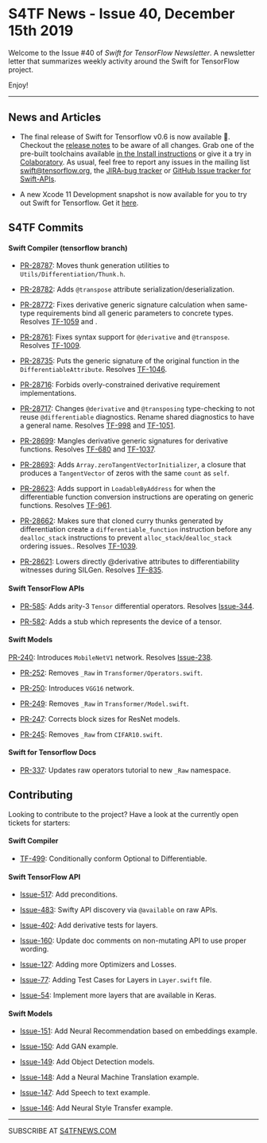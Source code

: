 
S4TF News - Issue 40, December 15th 2019
===================

Welcome to the Issue #40 of *Swift for TensorFlow Newsletter*. A newsletter letter that summarizes weekly activity around the Swift for TensorFlow project.

Enjoy!

---

## News and Articles

* The final release of Swift for Tensorflow v0.6 is now available 🎉. Checkout the [release notes](https://docs.google.com/document/d/1LihPvZRzbncMZtXnhhWzUNWzI_FOFee_RgcyjLjh6Cs/edit) to be aware of all changes. Grab one of the pre-built toolchains available [in the Install instructions](https://github.com/tensorflow/swift/blob/master/Installation.md#releases) or give it a try in [Colaboratory](https://github.com/tensorflow/swift/blob/master/Usage.md#colaboratory). As usual, feel free to report any issues in the mailing list [swift@tensorflow.org](https://groups.google.com/a/tensorflow.org/forum/#!forum/swift), the [JIRA-bug tracker](https://bugs.swift.org/browse/TF) or [GitHub Issue tracker for Swift-APIs](https://github.com/tensorflow/swift-apis/issues).

* A new Xcode 11 Development snapshot is now available for you to try out Swift for Tensorflow. Get it [here](https://storage.googleapis.com/swift-tensorflow/mac/swift-tensorflow-DEVELOPMENT-2019-12-12-a-osx.pkg).


## S4TF Commits

#### Swift Compiler (tensorflow branch)

* [PR-28787](https://github.com/apple/swift/pull/28787): Moves thunk generation utilities to `Utils/Differentiation/Thunk.h`.

* [PR-28782](https://github.com/apple/swift/pull/28782): Adds `@transpose` attribute serialization/deserialization.

* [PR-28772](https://github.com/apple/swift/pull/28772): Fixes derivative generic signature calculation when same-type requirements bind
all generic parameters to concrete types. Resolves [TF-1059](https://bugs.swift.org/browse/TF-1059) and [](https://bugs.swift.org/browse/TF-1062). 

* [PR-28761](https://github.com/apple/swift/pull/28761): Fixes syntax support for `@derivative` and `@transpose`. Resolves [TF-1009](https://bugs.swift.org/browse/TF-1009).

* [PR-28735](): Puts the generic signature of the original function in the `DifferentiableAttribute`. Resolves [TF-1046](https://bugs.swift.org/browse/TF-1046).

* [PR-28716](https://github.com/apple/swift/pull/28716): Forbids overly-constrained derivative requirement implementations.

* [PR-28717](https://github.com/apple/swift/pull/28717): Changes `@derivative` and `@transposing` type-checking to not reuse `@differentiable` diagnostics. Rename shared diagnostics to have a general name. Resolves [TF-998](https://bugs.swift.org/browse/TF-998) and [TF-1051](https://bugs.swift.org/browse/TF-1051).

* [PR-28699](https://github.com/apple/swift/pull/28699): Mangles derivative generic signatures for derivative functions. Resolves [TF-680](https://bugs.swift.org/browse/TF-680) and [TF-1037](https://bugs.swift.org/browse/TF-1037).

* [PR-28693](https://github.com/apple/swift/pull/28693): Adds `Array.zeroTangentVectorInitializer`, a closure that produces a `TangentVector` of zeros with the same `count` as `self`.

* [PR-28623](https://github.com/apple/swift/pull/28623): Adds support in `LoadableByAddress` for when the differentiable function conversion instructions are operating on generic functions. Resolves [TF-961](https://bugs.swift.org/browse/TF-961).

* [PR-28662](https://github.com/apple/swift/pull/28662): Makes sure that cloned curry thunks generated by differentiation create a `differentiable_function` instruction before any `dealloc_stack` instructions to prevent `alloc_stack`/`dealloc_stack` ordering issues.. Resolves [TF-1039](https://bugs.swift.org/browse/TF-1039). 

* [PR-28621](http://github.com/apple/swift/pull/28621): Lowers directly @derivative attributes to differentiability witnesses during SILGen. Resolves [TF-835](https://bugs.swift.org/browse/TF-835).

#### Swift TensorFlow APIs

* [PR-585](https://github.com/tensorflow/swift-apis/pull/585): Adds arity-3 `Tensor` differential operators. Resolves [Issue-344](https://github.com/tensorflow/swift/issues/344).

* [PR-582](https://github.com/tensorflow/swift-apis/pull/582): Adds a stub which represents the device of a tensor.

#### Swift Models

[PR-240](https://github.com/tensorflow/swift-models/pull/240): Introduces `MobileNetV1` network. Resolves [Issue-238](https://github.com/tensorflow/swift-models/issues/238).

* [PR-252](https://github.com/tensorflow/swift-models/pull/252): Removes `_Raw` in `Transformer/Operators.swift`.

* [PR-250](https://github.com/tensorflow/swift-models/pull/250): Introduces `VGG16` network.

* [PR-249](https://github.com/tensorflow/swift-models/pull/249): Removes `_Raw` in `Transformer/Model.swift`.

* [PR-247](https://github.com/tensorflow/swift-models/pull/247): Corrects block sizes for ResNet models.

* [PR-245](https://github.com/tensorflow/swift-models/pull/245): Removes `_Raw` from `CIFAR10.swift`.

#### Swift for Tensorflow Docs

* [PR-337](https://github.com/tensorflow/swift/pull/337): Updates raw operators tutorial to new `_Raw` namespace.

## Contributing

Looking to contribute to the project? Have a look at the currently open tickets for starters:

#### Swift Compiler

* [TF-499](https://bugs.swift.org/browse/TF-499): Conditionally conform Optional to Differentiable.

#### Swift TensorFlow API

* [Issue-517](https://github.com/tensorflow/swift-apis/issues/517): Add preconditions. 

* [Issue-483](https://github.com/tensorflow/swift-apis/issues/483): Swifty API discovery via `@available` on raw APIs.

* [Issue-402](https://github.com/tensorflow/swift-apis/issues/402): Add derivative tests for layers.

* [Issue-160](https://github.com/tensorflow/swift-apis/issues/160): Update doc comments on non-mutating API to use proper wording.

* [Issue-127](https://github.com/tensorflow/swift-apis/issues/127): Adding more Optimizers and Losses.

* [Issue-77](https://github.com/tensorflow/swift-apis/issues/77):  Adding Test Cases for Layers in `Layer.swift` file.

* [Issue-54](https://github.com/tensorflow/swift-apis/issues/54): Implement more layers that are available in Keras.

#### Swift Models

* [Issue-151](https://github.com/tensorflow/swift-models/issues/151): Add Neural Recommendation based on embeddings example.

* [Issue-150](https://github.com/tensorflow/swift-models/issues/150): Add GAN example.

* [Issue-149](https://github.com/tensorflow/swift-models/issues/149): Add Object Detection models.

* [Issue-148](https://github.com/tensorflow/swift-models/issues/148): Add a Neural Machine Translation example. 

* [Issue-147](https://github.com/tensorflow/swift-models/issues/147): Add Speech to text example.

* [Issue-146](https://github.com/tensorflow/swift-models/issues/146): Add Neural Style Transfer example.

---

SUBSCRIBE AT [S4TFNEWS.COM](https://www.s4tfnews.com/)
